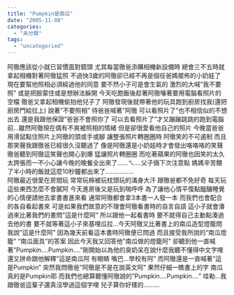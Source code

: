 ```yaml
---
title: "Pumpkin是南瓜"
date: "2005-11-08"
categories: 
  - "未分類"
tags: 
  - "uncategoried"
---
```


阿徹應該從小就已習慣面對鏡頭 尤其每當徹爸添購相機新設備時 總會三不五時就拿起相機對著阿徹猛照 不過快3歲的阿徹卻已經不再是個任爸媽擺佈的小奶娃了 現在要幫他照相必須經過他的同意 要不然小子可是會生氣的 激烈的大喊”我不要照” 或是把臉蒙住或是想辦法躲開 今天吃飽飯後趁著阿徹嚷著要用電腦看照片的空檔 徹爸又拿起相機偷拍他兒子了 阿徹發現後就帶著他的玩具跑到廚房找我(還把廚房門給拉上) 說著”不要照相” 待爸爸喊著”阿徹 可以看照片了”也不相信似的不想出去 還是我跟他保證”爸爸不會照你了 可以去看照片了”才又蹦蹦跳跳的跑到電腦前…雖然阿徹現在偶有不爽被照相的情緒 但是卻很愛看他自己的照片 今晚當爸爸用滑鼠點住照片上阿徹的頭或手或腳 讓整張照片轉圈圈時 阿徹笑的不可遏制 而且那笑聲我跟徹爸已經很久沒聽過了 像是阿徹還是小奶娃時才會發出咯咯咯的笑聲 徹爸聽到阿徹這笑聲也開心到爆 猛讓照片轉圈圈 而吃著蘋果的阿徹也因笑的太久太誇張而一不小心讓今晚的晚餐全出來了……ㄟ….父子倆下次注意點 媽媽辛苦餵了半小時的飯就這麼10秒鐘都出來了…………….  
阿徹最近很愛在房間玩 常常玩棉被玩枕頭玩的滿身大汗 跟徹爸都不免好奇 每天玩這些東西怎麼不會膩阿 今天進房後又是玩到喘呼呼 為了讓他心情平復點醞釀睡覺的心情便請他去拿書書進來看 通常阿徹都會拿3本書一人發一本 而我們也會配合的各自看起書來 可是如果我們故意的不理會阿徹看書時的自言自語 這小子就會湊過來比著我們的書問”這是什麼阿” 所以跟他一起看書時 要不就得自己主動點湊過去他的書 要不就等著這小子來基哩瓜拉…今天阿徹又比著書上的南瓜造型燈籠問我說”這是什麼阿” 因為幾天前看這本書時阿徹便已問過 而且接受我所說的“南瓜燈籠” “南瓜面具”的答案 因此今天我又回答他”南瓜做的燈籠阿” 卻聽到他一直喊著”Pumpkin….Pumpkin….”剛開始以為他的臭奶呆在說什麼我聽不懂得中文字哩 還又拼命跟他解釋”這是南瓜阿 有眼睛 嘴巴…學校有阿” 而阿徹還是一直喊著”這是Pumpkin” 突然我問徹爸”阿徹是不是在說英文阿” 果然仔細一瞧書上的字 南瓜真的是Pumpkin耶 而我們也總算聽懂阿徹說的”Pumpkin….Pumpkin….” 哇勒…我跟徹爸這輩子還真沒學過這個字哩 兒子算你好樣的………
